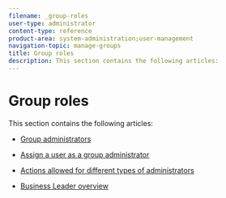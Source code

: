 ```yaml
---
filename: _group-roles
user-type: administrator
content-type: reference
product-area: system-administration;user-management
navigation-topic: manage-groups
title: Group roles
description: This section contains the following articles:
---
```


# Group roles

This section contains the following articles:

* [Group administrators](../../../administration-and-setup/manage-groups/group-roles/group-administrators.md)

* [Assign a user as a group administrator](../../../administration-and-setup/manage-groups/group-roles/assign-user-as-group-administrator.md) 
* [Actions allowed for different types of administrators](../../../administration-and-setup/manage-groups/group-roles/group-actions-allowed-different-types-admins.md)

* [Business Leader overview](../../../administration-and-setup/manage-groups/group-roles/business-leader-overview.md)

